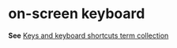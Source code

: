 # on-screen keyboard

**See** [Keys and keyboard shortcuts term collection](/style-guide/a-z-word-list-term-collections/term-collections/keys-keyboard-shortcuts)
